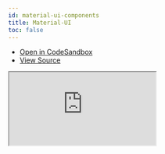 ```yaml
---
id: material-ui-components
title: Material-UI
toc: false
---
```


- [Open in CodeSandbox](https://codesandbox.io/s/github/tannerlinsley/react-table/tree/master/examples/material-ui-components)
- [View Source](https://github.com/tannerlinsley/react-table/tree/master/examples/material-UI-components)

<iframe
  src="https://codesandbox.io/embed/github/tannerlinsley/react-table/tree/master/examples/material-ui-components?autoresize=1&fontsize=14&theme=dark"
  title="tannerlinsley/react-table: material-ui-components"
  sandbox="allow-forms allow-modals allow-popups allow-presentation allow-same-origin allow-scripts"
  style={{
    width: '100%',
    height: '80vh',
    border: '0',
    borderRadius: 8,
    overflow: 'hidden',
    position: 'static',
    zIndex: 0,
  }}
></iframe>
